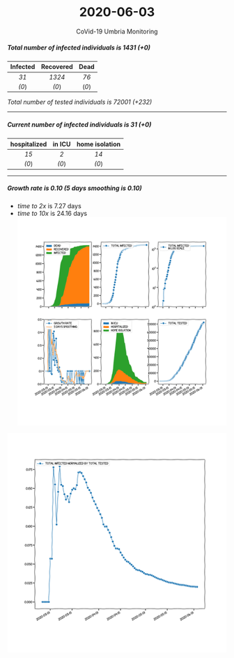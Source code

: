 <div align='center'>

# 2020-06-03
CoVid-19 Umbria Monitoring
</div>

##### Total number of infected individuals is 1431 (+0)
Infected | Recovered | Dead
:---: | :---: | :---:
*31* | *1324* | *76*
*(0*) | *(0*) | (*0*)

*Total number of tested individuals is 72001 (+232)*
***
##### Current number of infected individuals is 31 (+0)
hospitalized | in ICU | home isolation
:---: | :---: | :---:
*15* |*2* |*14*
*(0*) |*(0*) |*(0*)
***
##### Growth rate is 0.10 (5 days smoothing is 0.10)
- *time to 2x* is 7.27 days
- *time to 10x* is 24.16 days
![stats][stats]

![infected_normalized][infected_normalized]

[stats]: stats_Umbria.png
[infected_normalized]: infected_normalized_Umbria.png
